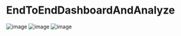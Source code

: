 # EndToEndDashboardAndAnalyze
![image](https://github.com/user-attachments/assets/594cd457-bd83-4a0e-9807-44f959c00a9f)
![image](https://github.com/user-attachments/assets/34aeb02f-191d-4c4c-afa3-f506ed981fe2)
![image](https://github.com/user-attachments/assets/d703baa6-a591-410b-a139-9100b19597b5)
